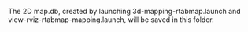 The 2D map.db, created by launching 3d-mapping-rtabmap.launch and view-rviz-rtabmap-mapping.launch, will be saved in this folder.
